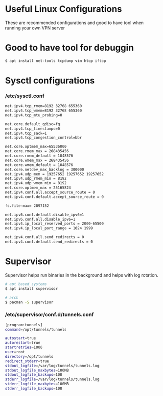 # Useful Linux Configurations
These are recommended configurations and good to have tool when running your own VPN server

# Good to have tool for debuggin
```bash
$ apt install net-tools tcpdump vim htop iftop
```

# Sysctl configurations

### /etc/sysctl.conf
```bash
net.ipv4.tcp_rmem=8192 32768 655360
net.ipv4.tcp_wmem=8192 32768 655360
net.ipv4.tcp_mtu_probing=0

net.core.default_qdisc=fq
net.ipv4.tcp_timestamps=0
net.ipv4.tcp_sack=1
net.ipv4.tcp_congestion_control=bbr

net.core.optmem_max=65536000
net.core.rmem_max = 268435456
net.core.rmem_default = 1048576
net.core.wmem_max = 268435456
net.core.wmem_default = 1048576
net.core.netdev_max_backlog = 300000
net.ipv4.udp_mem = 19257652 19257652 19257652
net.ipv4.udp_rmem_min = 8192
net.ipv4.udp_wmem_min = 8192
net.core.optmem_max = 25165824
net.ipv4.conf.all.accept_source_route = 0
net.ipv4.conf.default.accept_source_route = 0

fs.file-max= 2097152

net.ipv6.conf.default.disable_ipv6=1
net.ipv6.conf.all.disable_ipv6=1
net.ipv4.ip_local_reserved_ports = 2000-65500
net.ipv4.ip_local_port_range = 1024 1999

net.ipv4.conf.all.send_redirects = 0
net.ipv4.conf.default.send_redirects = 0
```

# Supervisor
Supervisor helps run binaries in the background and helps with log rotation.
```bash
# apt based systems
$ apt install supervisor

# arch
$ pacman -S supervisor
```

### /etc/supervisor/conf.d/tunnels.conf
```bash
[program:tunnels]
command=/opt/tunnels/tunnels

autostart=true
autorestart=true
startretries=1000
user=root
directory=/opt/tunnels
redirect_stderr=true
stdout_logfile=/var/log/tunnels/tunnels.log
stdout_logfile_maxbytes=100MB
stdout_logfile_backups=100
stderr_logfile=/var/log/tunnels/tunnels.log
stderr_logfile_maxbytes=100MB
stderr_logfile_backups=100
```
